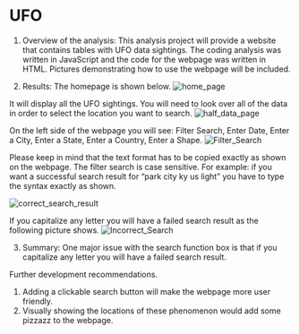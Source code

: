 # UFO

1.	Overview of the analysis:
This analysis project will provide a website that contains tables with UFO data sightings. 
The coding analysis was written in JavaScript and the code for the webpage was written in HTML. Pictures demonstrating how to use the webpage will be included.



2.	Results:
The homepage is shown below.
![home_page](https://user-images.githubusercontent.com/113808332/216508768-2d76df00-4414-4662-8d10-b59196db15ad.png)


It will display all the UFO sightings. You will need to look over all of the data in order to select the location you want to search.
![half_data_page](https://user-images.githubusercontent.com/113808332/216508861-5e9250d1-c476-47f6-b128-c4ae6ba78f84.png)

On the left side of the webpage you will see:
Filter Search, Enter Date, Enter a City, Enter a State, Enter a Country, Enter a Shape.
![Filter_Search](https://user-images.githubusercontent.com/113808332/216508911-23b3b907-d421-457c-b123-3642725d11ed.png)

Please keep in mind that the text format has to be copied exactly as shown on the webpage. The filter search is case sensitive. 
For example: if you want a successful search result for 
“park city ky us light” you have to type the syntax exactly as shown.

![correct_search_result](https://user-images.githubusercontent.com/113808332/216508980-efa7dc16-3994-4b88-9d28-502b4ab10ac5.png)


If you capitalize any letter you will have a failed search result as the following picture shows.
![Incorrect_Search](https://user-images.githubusercontent.com/113808332/216509093-4b5800dc-95f5-41cd-b82f-6ba87e8ac49e.png)





3.	Summary:
One major issue with the search function box is that if you capitalize any letter you will have a failed search result. 

Further development recommendations.
1.	Adding a clickable search button will make the webpage more user friendly.
2.	 Visually showing the locations of these phenomenon would add some pizzazz to the webpage.
